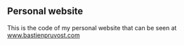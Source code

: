 ## Personal website

This is the code of my personal website that can be seen at www.bastienpruvost.com